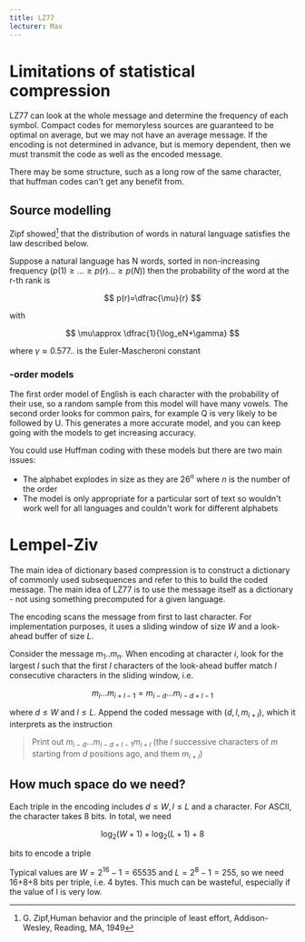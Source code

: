 ```yaml
---
title: LZ77
lecturer: Max
---
```


# Limitations of statistical compression

LZ77 can look at the whole message and determine the frequency of each symbol. Compact codes for memoryless sources are guaranteed to be optimal on average, but we may not have an average message. If the encoding is not determined in advance, but is memory dependent, then we must transmit the code as well as the encoded message.

There may be some structure, such as a long row of the same character, that huffman codes can't get any benefit from.

## Source modelling

Zipf showed[^1] that the distribution of words in natural language satisfies the law described below.

[^1]: G. Zipf,Human behavior and the principle of least effort, Addison-Wesley, Reading, MA, 1949

Suppose a natural language has N words, sorted in non-increasing frequency $(p(1)\geqslant ...\geqslant p(r)...\geqslant p(N))$ then the probability of the word at the r-th rank is

$$
p(r)=\dfrac{\mu}{r}
$$

with

$$
\mu\approx \dfrac{1}{\log_eN+\gamma}
$$

where $\gamma\approx 0.577..$ is the Euler-Mascheroni constant

### -order models

The first order model of English is each character with the probability of their use, so a random sample from this model will have many vowels. The second order looks for common pairs, for example Q is very likely to be followed by U. This generates a more accurate model, and you can keep going with the models to get increasing accuracy.

You could use Huffman coding with these models but there are two main issues:

-   The alphabet explodes in size as they are $26^n$ where $n$ is the number of the order
-   The model is only appropriate for a particular sort of text so wouldn't work well for all languages and couldn't work for different alphabets

# Lempel-Ziv

The main idea of dictionary based compression is to construct a dictionary of commonly used subsequences and refer to this to build the coded message. The main idea of LZ77 is to use the message itself as a dictionary - not using something precomputed for a given language.

The encoding scans the message from first to last character. For implementation purposes, it uses a sliding window of size _W_ and a look-ahead buffer of size _L_.

Consider the message $m_1..m_n$. When encoding at character _i_, look for the largest _l_ such that the first _l_ characters of the look-ahead buffer match _l_ consecutive characters in the sliding window, i.e.

$$
m_i...m_{i+l-1}=m_{i-d}...m_{i-d+l-1}
$$

where $d\leqslant W$ and $l\leqslant L$. Append the coded message with $(d,l,m_{i+l})$, which it interprets as the instruction

> Print out $m_{i-d}...m_{i-d+l-1}m_{i+l}$ (the _l_ successive characters of _m_ starting from _d_ positions ago, and them $m_{i+l}$)

## How much space do we need?

Each triple in the encoding includes $d\leqslant W, l\leqslant L$ and a character. For ASCII, the character takes 8 bits. In total, we need

$$
\log_2(W+1)+\log_2(L+1)+8
$$

bits to encode a triple

Typical values are $W=2^{16}-1=65535$ and $L=2^8-1=255$, so we need 16+8+8 bits per triple, i.e. 4 bytes. This much can be wasteful, especially if the value of l is very low.
